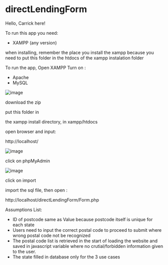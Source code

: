 # directLendingForm
Hello, 
Carrick here!

To run this app you need:
- XAMPP (any version)

when installing, remember the place you install the xampp 
because you need to put this folder in the htdocs of the 
xampp instalation folder 

To run the app,
Open XAMPP
Turn on :
- Apache
- MySQL

![image](https://user-images.githubusercontent.com/76893921/216811278-c6b94188-62db-48b2-84f9-aa634b7b494b.png)

download the zip

put this folder in 

the xampp install directory, 
in xampp/htdocs

open browser and input:

http://localhost/

![image](https://user-images.githubusercontent.com/76893921/216812391-0334932a-1c63-4eb5-9e8d-1adaa1aee2c6.png)

click on phpMyAdmin

![image](https://user-images.githubusercontent.com/76893921/216812404-53c9131f-1057-4f8d-8e55-c8fc0081be0d.png)

click on import

import the sql file, then open :

http://localhost/directLendingForm/Form.php


Assumptions List:
- ID of postcode same as Value because postcode itself is unique for each state
- Users need to input the correct postal code to proceed to submit where wrong postal code not be recognized
- The postal code list is retrieved in the start of loading the website and saved in javascript variable where no crutial/forbidden information given to the user. 
- The state filled in database only for the 3 use cases
